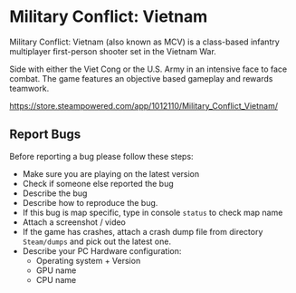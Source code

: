 # Military Conflict: Vietnam

Military Conflict: Vietnam (also known as MCV) is a class-based infantry multiplayer first-person shooter set in the Vietnam War.

Side with either the Viet Cong or the U.S. Army in an intensive face to face combat. The game features an objective based gameplay and rewards teamwork.

https://store.steampowered.com/app/1012110/Military_Conflict_Vietnam/

## Report Bugs 

Before reporting a bug please follow these steps:

- Make sure you are playing on the latest version
- Check if someone else reported the bug
- Describe the bug
- Describe how to reproduce the bug.
- If this bug is map specific, type in console `status` to check map name  
- Attach a screenshot / video
- If the game has crashes, attach a crash dump file from directory `Steam/dumps` and pick out the latest one.
- Describe your PC Hardware configuration:
  - Operating system + Version
  - GPU name
  - CPU name